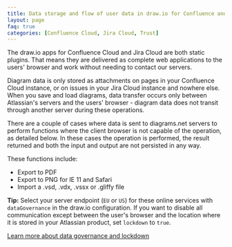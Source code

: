 ```yaml
---
title: Data storage and flow of user data in draw.io for Confluence and Jira Cloud
layout: page
faq: true
categories: [Confluence Cloud, Jira Cloud, Trust]
---
```


The draw.io apps for Confluence Cloud and Jira Cloud are both static plugins. That means they are delivered as complete web applications to the users' browser and work without needing to contact our servers.

Diagram data is only stored as attachments on pages in your Confluence Cloud instance, or on issues in your Jira Cloud instance and nowhere else. When you save and load diagrams, data transfer occurs only between Atlassian's servers and the users' browser - diagram data does not transit through another server during these operations.

There are a couple of cases where data is sent to diagrams.net servers to perform functions where the client browser is not capable of the operation, as detailed below. In these cases the operation is performed, the result returned and both the input and output are not persisted in any way. 

These functions include:

* Export to PDF
* Export to PNG for IE 11 and Safari
* Import a .vsd, .vdx, .vssx or .gliffy file

**Tip:** Select your server endpoint (``EU`` or ``US``) for these online services with ``dataGovernance`` in the draw.io configuration. If you want to disable all communication except between the user's browser and the location where it is stored in your Atlassian product, set ``lockdown`` to ``true``. 

[Learn more about data governance and lockdown](/blog/data-governance-lockdown.html)
